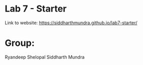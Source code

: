 # Lab 7 - Starter
Link to website: https://siddharthmundra.github.io/lab7-starter/

# Group:
Ryandeep Shelopal 
Siddharth Mundra
